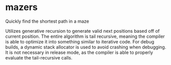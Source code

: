 # mazers
Quickly find the shortest path in a maze

Utilizes generative recursion to generate valid next positions based off of current position. The entire algorithm is tail recursive, meaning the compiler is able to optimize it into something similar to iterative code. For debug builds, a dynamic stack allocator is used to avoid crashing when debugging. It is not necessary in release mode, as the compiler is able to properly evaluate the tail-recursive calls.
